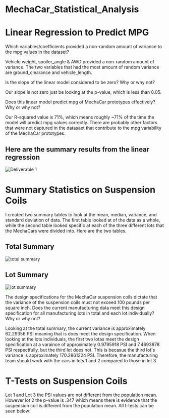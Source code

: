 # MechaCar_Statistical_Analysis

# Linear Regression to Predict MPG
Which variables/coefficients provided a non-random amount of variance to the mpg values in the dataset?

Vehicle weight, spoiler_angle & AWD provided a non-random amount of variance. The two variables that had the most amount of random variance are ground_clearance and vehicle_length.

Is the slope of the linear model considered to be zero? Why or why not?

Our slope is not zero just be looking at the p-value, which is less than 0.05.

Does this linear model predict mpg of MechaCar prototypes effectively? Why or why not?

Our R-squared value is 71%, which means roughly ~71% of the time the model will predict mpg values correctly. There are probably other factors that were not captured in the datasaet that contribute to the mpg variability of the MechaCar prototypes.

## Here are the summary results from the linear regression
![Deliverable 1](https://user-images.githubusercontent.com/71739110/105636950-b6895380-5ea5-11eb-93c5-7eddb37ab577.png)

# Summary Statistics on Suspension Coils

I created two summary tables to look at the mean, median, variance, and standard deviation of data. The first table looked at of the data as a whole, while the second table looked specific at each of the three different lots that the MechaCars were divided into. Here are the two tables.

## Total Summary 
![total summary](https://user-images.githubusercontent.com/71739110/105638260-ad4fb500-5eac-11eb-8217-e3d54ae54689.png)

## Lot Summary
![lot summary](https://user-images.githubusercontent.com/71739110/105638258-ac1e8800-5eac-11eb-8ef2-637c0d5089e1.png)

The design specifications for the MechaCar suspension coils dictate that the variance of the suspension coils must not exceed 100 pounds per square inch. Does the current manufacturing data meet this design specification for all manufacturing lots in total and each lot individually? Why or why not?

Looking at the total summary, the current variance is approximately 62.29356 PSI meaning that is does meet the design specification. When looking at the lots individuals, the first two lotas meet the design specification at a varaince of approximately 0.9795918 PSI and 7.4693878 PSI respectfully, but the third lot does not. This is becasue the third lot's variance is approximately 170.2861224 PSI. Therefore, the manufacturing team should work with the cars in lots 1 and 2 compared to those in lot 3.


# T-Tests on Suspension Coils
Lot 1 and Lot 3 the PSI values are not different from the population mean. However lot 2 the p-value is .347 which means there is evidence that the suspension coil is different from the population mean. All t-tests can be seen below:
